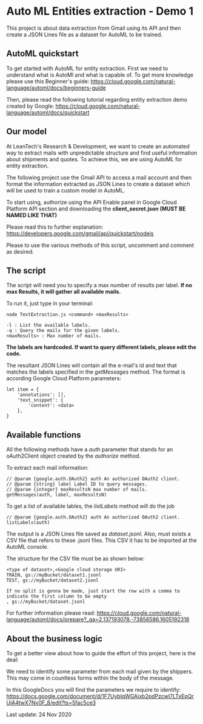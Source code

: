 
# Auto ML Entities extraction - Demo 1

This project is about data extraction from Gmail using its API and then create a JSON Lines file as a dataset for AutoML to be trained.

## AutoML quickstart

To get started with AutoML for entity extraction. First we need to understand what is AutoMl and what is capable of. To get more knowledge please use this Beginner's guide: https://cloud.google.com/natural-language/automl/docs/beginners-guide

Then, please read the following tutorial regarding entity extraction demo created by Google: https://cloud.google.com/natural-language/automl/docs/quickstart

## Our model

At LeanTech's Research & Development, we want to create an automated way to extract mails with unpredictable structure and find useful information about shipments and quotes. To achieve this, we are using AutoML for entity extraction.

The following project use the Gmail API to access a mail account and then format the information extracted as JSON Lines to create a dataset which will be used to train a custom model in AutoML.

To start using, authorize using the API Enable panel in Google Cloud Platform API section and downloading the **client_secret.json (MUST BE NAMED LIKE THAT)**

Please read this to further explanation: https://developers.google.com/gmail/api/quickstart/nodejs

Please to use the various methods of this script, uncomment and comment as desired.

## The script

The script will need you to specify a max number of results per label. **If no max Results, it will gather all available mails.**

To run it, just type in your terminal:

    node TextExtraction.js <command> <maxResults>

	-l : List the available labels.
	-q : Query the mails for the given labels.
	<maxResults> : Max number of mails.

**The labels are hardcoded. If want to query different labels, please edit the code.**

The resultant JSON Lines will contain all the e-mail's id and text that matches the labels specified in the *getMessages* method. The format is according Google Cloud Platform parameters:

    let item = {
        'annotations': [],
        'text_snippet': {
            'content': <data>
        },
    }

## Available functions
All the following methods have a *auth* parameter that stands for an oAuth2Client object created by the *authorize* method.

To extract each mail information:

	// @param {google.auth.OAuth2} auth An authorized OAuth2 client.
    // @param {string} label Label ID to query messages.
	// @param {integer} maxResultsN max number of mails.
	getMessages(auth, label, maxResultsN)

To get a list of available lables, the *listLabels* method will do the job

    // @param {google.auth.OAuth2} auth An authorized OAuth2 client.
	listLabels(auth)

The output is a JSON Lines file saved as *dataset.jsonl*. Also, must exists a CSV file that refers to these .jsonl files. This CSV it has to be imported at the AutoML console.

The structure for the CSV file must be as shown below:

	<type of dataset>,<Google cloud storage URI>
	TRAIN, gs://myBucket/dataset1.jsonl
	TEST, gs://myBucket/dataset2.jsonl

	If no split is gonna be made, just start the row with a comma to indicate the first column to be empty
	, gs://myBucket/dataset.jsonl

For further information please read: https://cloud.google.com/natural-language/automl/docs/prepare?_ga=2.137193078.-73856586.1605192318

## About the business logic

To get a better view about how to guide the effort of this project, here is the deal:

We need to identify some parameter from each mail given by the shippers. This may come in countless forms within the body of the message.

In this GoogleDocs you will find the parameters we require to identify: https://docs.google.com/document/d/1F7UyblqWGAixb2pdPzcwI7LTxEpQrUjA4twX7Nv0F_8/edit?ts=5fac5ce3

Last update: 24 Nov 2020
